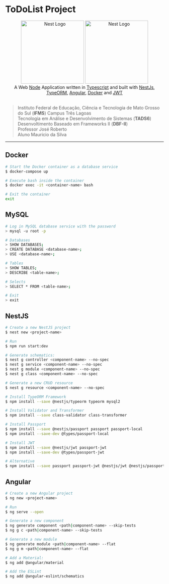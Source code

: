 # ToDoList Project

<div align="center">
  <img src="https://nestjs.com/img/logo-small.svg" width="200" alt="Nest Logo"/>
  <img src="https://angular.io/assets/images/logos/angular/angular.svg" width="200" alt="Nest Logo"/>
</div>

<div align="center">
  A Web
  <a href="https://nodejs.org/en/" target="blank">Node</a>
  Application written in
  <a href="https://www.typescriptlang.org/" target="blank">Typescript</a>
  and built with
  <a href="http://nestjs.com/" target="blank">NestJs</a>,
  <a href="https://typeorm.io/" target="blank">TypeORM</a>,
  <a href="https://angular.io/" target="blank">Angular</a>,
  <a href="https://docs.docker.com/" target="blank">Docker</a> and
  <a href="https://jwt.io/" target="blank">JWT</a>
</div>
<br/>

> Instituto Federal de Educação, Ciência e Tecnologia de Mato Grosso do Sul (**IFMS**) Campus Três Lagoas <br/>
> Tecnologia em Análise e Desenvolvimento de Sistemas (**TADS6**) <br/>
> Desenvoltimento Baseado em Frameworks II (**DBF-II**)<br/>
> Professor José Roberto <br/>
> Aluno Mauricio da Silva<br/>

---

## Docker

```bash
# Start the Docker container as a database service
$ docker-compose up

# Execute bash inside the container
$ docker exec -it <container-name> bash

# Exit the container
exit
```

## MySQL

```bash
# Log in MySQL database service with the password
> mysql -u root -p

# Databases
> SHOW DATABASES;
> CREATE DATABASE <database-name>;
> USE <database-name>;

# Tables
> SHOW TABLES;
> DESCRIBE <table-name>;

# Selects
> SELECT * FROM <table-name>;

# Exit
> exit
```

## NestJS

```bash
# Create a new NestJS project
$ nest new <project-name>

# Run
$ npm run start:dev

# Generate schematics:
$ nest g controller <component-name> --no-spec
$ nest g service <component-name> --no-spec
$ nest g module <component-name> --no-spec
$ nest g class <component-name> --no-spec

# Generate a new CRUD resource
$ nest g resource <component-name> --no-spec

# Install TypeORM Framework
$ npm install --save @nestjs/typeorm typeorm mysql2

# Install Validator and Transformer
$ npm install --save class-validator class-transformer

# Install Passport
$ npm install --save @nestjs/passport passport passport-local
$ npm install --save-dev @types/passport-local

# Install JWT
$ npm install --save @nestjs/jwt passport-jwt
$ npm install --save-dev @types/passport-jwt

# Alternative
$ npm install --save passport passport-jwt @nestjs/jwt @nestjs/passport
```

## Angular

```bash
# Create a new Angular project
$ ng new <project-name>

# Run
$ ng serve --open

# Generate a new component
$ ng generate component <path|component-name> --skip-tests
$ ng g c <path|component-name> --skip-tests

# Generate a new module
$ ng generate module <path|component-name> --flat
$ ng g m <path|component-name> --flat

# Add a Material:
$ ng add @angular/material

# Add the ESLint
$ ng add @angular-eslint/schematics
```
